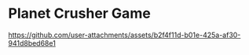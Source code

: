# Planet Crusher Game

https://github.com/user-attachments/assets/b2f4f11d-b01e-425a-af30-941d8bed68e1

